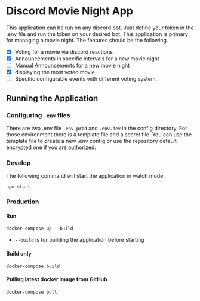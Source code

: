 # Discord Movie Night App

This application can be run on any discord bot. Just define your token in the .env file and run the token on your 
desired bot. This application is primary for managing a movie night. The features should be the following.

- [x] Voting for a movie via discord reactions
- [x] Announcements in specific intervals for a new movie night
- [ ] Manual Announcements for a new movie night
- [x] displaying the most voted movie
- [ ] Specific configurable events with different voting system.

## Running the Application

### Configuring `.env` files

There are two .env file `.env.prod` and `.env.dev` in the config directory. For those environment there is a template 
file 
and a secret file.
You can use the template file to create a new .env config or use the repository default encrypted one if you are 
authorized.

### Develop

The following command will start the application in watch mode.

```
npm start
```

### Production

#### Run

```
docker-compose up --build
```

- `--build` is for building the application before starting

#### Build only

```
docker-compose build
```

#### Pulling latest docker image from GitHub

```
docker-compose pull
```

